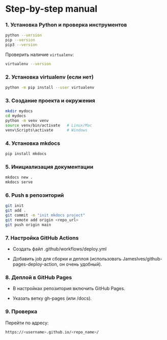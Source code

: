 # Step-by-step manual

### 1. Установка Python и проверка инструментов

```bash
python --version
pip --version
pip3 --version
```

Проверить наличие `virtualenv`:

```bash
virtualenv --version
```

### 2. Установка virtualenv (если нет)

```bash
python -m pip install --user virtualenv
```

### 3. Создание проекта и окружения

```bash
mkdir mydocs
cd mydocs
python -m venv venv
source venv/bin/activate   # Linux/Mac
venv\Scripts\activate      # Windows
```

### 4. Установка mkdocs

```bash
pip install mkdocs
```

### 5. Инициализация документации

```bash
mkdocs new .
mkdocs serve
```

### 6. Push в репозиторий

```bash
git init
git add .
git commit -m "init mkdocs project"
git remote add origin <repo_url>
git push origin main
```

### 7. Настройка GitHub Actions

- Создать файл .github/workflows/deploy.yml

- Добавить job для сборки и деплоя (использовать JamesIves/github-pages-deploy-action, он очень удобный).

### 8. Деплой в GitHub Pages

- В настройках репозитория включить GitHub Pages.

- Указать ветку gh-pages (или /docs).

### 9. Проверка

Перейти по адресу:

```bash
https://<username>.github.io/<repo_name>/
```
